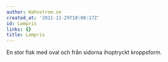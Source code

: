 ```yaml
---
author: Wahnstrom.se
created_at: '2011-11-29T18:08:17Z'
id: Lampris
links: {}
title: Lampris
---
```


En stor fisk med oval och från sidorna ihoptryckt kroppsform.